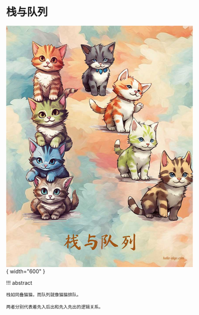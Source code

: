 # 栈与队列

<div class="center-table" markdown>

![栈与队列](../assets/covers/chapter_stack_and_queue.jpg){ width="600" }

</div>

!!! abstract

    栈如同叠猫猫，而队列就像猫猫排队。
    
    两者分别代表着先入后出和先入先出的逻辑关系。
